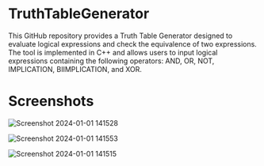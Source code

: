 # TruthTableGenerator
This GitHub repository provides a Truth Table Generator designed to evaluate logical expressions and check the equivalence of two expressions. The tool is implemented in C++ and allows users to input logical expressions containing the following operators: AND, OR, NOT, IMPLICATION, BIIMPLICATION, and XOR.

# Screenshots
![Screenshot 2024-01-01 141528](https://github.com/mtaha-23/TruthTableGenerator/assets/132524394/04d2ef24-c02a-40c1-9930-4edbd9fd8056)

![Screenshot 2024-01-01 141553](https://github.com/mtaha-23/TruthTableGenerator/assets/132524394/cbeb7930-ef6f-4e20-903a-132fd002c1bc)

![Screenshot 2024-01-01 141515](https://github.com/mtaha-23/TruthTableGenerator/assets/132524394/cd4a5de4-f2ed-402a-9951-20dba9612710)

